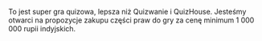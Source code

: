 To jest super gra quizowa, lepsza niż Quizwanie i QuizHouse.
Jesteśmy otwarci na propozycje zakupu części praw do gry za cenę minimum 1 000 000  rupii indyjskich.
